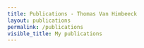 ```yaml
---
title: Publications - Thomas Van Himbeeck
layout: publications
permalink: /publications
visible_title: My publications
---
```

